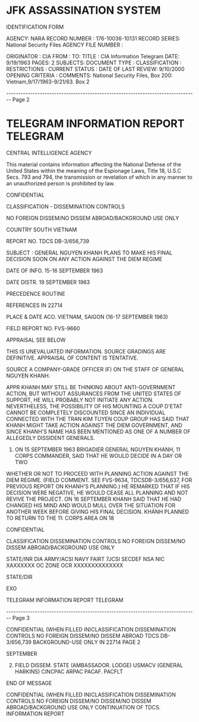 # JFK ASSASSINATION SYSTEM
IDENTIFICATION FORM

AGENCY: NARA
RECORD NUMBER : 176-10036-10131
RECORD SERIES: National Security Files
AGENCY FILE NUMBER :

ORIGINATOR : CIA
FROM :
TO:
TITLE : CIA Information Telegram
DATE: 9/19/1963
PAGES: 2
SUBJECTS:
DOCUMENT TYPE :
CLASSIFICATION :
RESTRICTIONS :
CURRENT STATUS :
DATE OF LAST REVIEW: 9/10/2000
OPENING CRITERIA :
COMMENTS: National Security Files, Box 200: Vietnam,9/17/1963-9/21/63. Box 2


-------------------------------------------------------------------------------- Page 2

# TELEGRAM INFORMATION REPORT TELEGRAM

CENTRAL INTELLIGENCE AGENCY

This material contains information affecting the National Defense of the United States within the meaning of the Espionage Laws, Title 18, U.S.C Secs. 793 and 794, the transmission or revelation of which in any manner to an unauthorized person is prohibited by law.

CONFIDENTIAL

CLASSIFICATION - DISSEMINATION CONTROLS

NO FOREIGN DISSEM/NO DISSEM ABROAD/BACKGROUND USE ONLY

COUNTRY SOUTH VIETNAM

REPORT NO. TDCS DB-3/656,739

SUBJECT : GENERAL NGUYEN KHANH PLANS TO MAKE HIS FINAL DECISION SOON ON ANY ACTION AGAINST THE DIEM REGIME

DATE OF INFO. 15-16 SEPTEMBER 1963

DATE DISTR. 19 SEPTEMBER 1963

PRECEDENCE ROUTINE

REFERENCES IN 22714

PLACE & DATE ACO. VIETNAM, SAIGON (16-17 SEPTEMBER 1963)

FIELD REPORT NO. FVS-9660

APPRAISAL SEE BELOW

THIS IS UNEVALUATED INFORMATION. SOURCE GRADINGS ARE DEFINITIVE. APPRAISAL OF CONTENT IS TENTATIVE.

SOURCE A COMPANY-GRADE OFFICER (F) ON THE STAFF OF GENERAL NGUYEN KHANH.

APPR KHANH MAY STILL BE THINKING ABOUT ANTI-GOVERNMENT ACTION, BUT WITHOUT ASSURANCES FROM THE UNITED STATES OF SUPPORT, HE WILL PROBABLY NOT INITIATE ANY ACTION. NEVERTHELESS, THE POSSIBILITY OF HIS MOUNTING A COUP D'ETAT CANNOT BE COMPLETELY DISCOUNTED SINCE AN INDIVIDUAL CONNECTED WITH THE TRAN KIM TUYEN COUP GROUP HAS SAID THAT KHANH MIGHT TAKE ACTION AGAINST THE DIEM GOVERNMENT, AND SINCE KHANH'S NAME HAS BEEN MENTIONED AS ONE OF A NUMBER OF ALLEGEDLY DISSIDENT GENERALS.

1. ON 15 SEPTEMBER 1963 BRIGADIER GENERAL NGUYEN KHANH, 11 CORPS COMMANDER, SAID THAT HE WOULD DECIDE IN A DAY OR TWO

WHETHER OR NOT TO PROCEED WITH PLANNING ACTION AGAINST THE DIEM REGIME. (FIELD COMMENT. SEE FVS-9634, TDCSDB-3/656,637, FOR PREVIOUS REPORT ON KHANH'S PLANNING.) HE REMARKED THAT IF HIS DECISION WERE NEGATIVE, HE WOULD CEASE ALL PLANNING AND NOT REVIVE THE PROJECT. ON 16 SEPTEMBER KHANH SAID THAT HE HAD CHANGED HIS MIND AND WOULD MULL OVER THE SITUATION FOR ANOTHER WEEK BEFORE GIVING HIS FINAL DECISION. KHÁNH PLANNED TO RETURN TO THE 11: CORPS AREA ON 18

CONFIDENTIAL

CLASSIFICATION DISSEMINATION CONTROLS NO FOREIGN DISSEM/NO DISSEM ABROAD/BACKGROUND USE ONLY

STATE/INR DIA ARMY/ACSI NAVY FAIRT 7JCSI SECDEF NSA NIC XAXXXXXX OC ZONE OCR XXXXXXXXXXXXXX

STATE/DIR

EXO

TELEGRAM INFORMATION REPORT TELEGRAM


-------------------------------------------------------------------------------- Page 3

CONFIDENTIAL
(WHEN FILLED IN)CLASSIFICATION DISSEMINATION CONTROLS
NO FOREIGN DISSEM/NO DISSEM ABROAD TDCS DB-3/656,739
BACKGROUND-USE ONLY
IN 22714
PAGE 2

SEPTEMBER

2. FIELD DISSEM. STATE (AMBASSADOR. LODGE) USMACV (GENERAL HARKINS) CINCPAC ARPAC PACAF. PACFLT

END OF MESSAGE

CONFIDENTIAL
(WHEN FILLED IN)CLASSIFICATION DISSEMINATION CONTROLS
NO FOREIGN DISSEM/NO DISSEM/NO DISSEM ABROAD/BACKGROUND USE ONLY
CONTINUATION OF TDCS. INFORMATION REPORT
